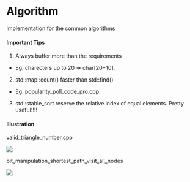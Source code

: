# Algorithm
Implementation for the common algorithms

#### Important Tips ####
1. Always buffer more than the requirements
- Eg: charecters up to 20 => char[20+10].
2. std::map::count() faster than std::find()
- Eg: popularity_poll_code_pro.cpp.
3. std::stable_sort reserve the relative index of equal elements. Pretty useful!!!!

#### Illustration ####
valid_triangle_number.cpp

![](https://assets.leetcode.com/users/images/494bd84a-a716-41d9-9d21-cee1a4cb1df5_1626399365.2078004.png)

bit_manipulation_shortest_path_visit_all_nodes

![](https://github.com/duyenhole/Algorithm/blob/main/bit_manipulation_shortest_path_visit_all_nodes.PNG)

